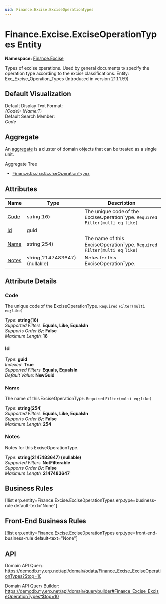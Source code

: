 ```yaml
---
uid: Finance.Excise.ExciseOperationTypes
---
```

# Finance.Excise.ExciseOperationTypes Entity

**Namespace:** [Finance.Excise](Finance.Excise.md)  

Types of excise operations. Used by general documents to specify the operation type according to the excise classifications. Entity: Exc_Excise_Operation_Types (Introduced in version 21.1.1.59)

## Default Visualization
Default Display Text Format:  
_{Code}: {Name:T}_  
Default Search Member:  
_Code_  

## Aggregate
An [aggregate](https://docs.erp.net/tech/advanced/concepts/aggregates.html) is a cluster of domain objects that can be treated as a single unit.  

Aggregate Tree  
* [Finance.Excise.ExciseOperationTypes](Finance.Excise.ExciseOperationTypes.md)  

## Attributes

| Name | Type | Description |
| ---- | ---- | --- |
| [Code](Finance.Excise.ExciseOperationTypes.md#code) | string(16) | The unique code of the ExciseOperationType. `Required` `Filter(multi eq;like)` 
| [Id](Finance.Excise.ExciseOperationTypes.md#id) | guid |  
| [Name](Finance.Excise.ExciseOperationTypes.md#name) | string(254) | The name of this ExciseOperationType. `Required` `Filter(multi eq;like)` 
| [Notes](Finance.Excise.ExciseOperationTypes.md#notes) | string(2147483647) (nullable) | Notes for this ExciseOperationType. 


## Attribute Details

### Code

The unique code of the ExciseOperationType. `Required` `Filter(multi eq;like)`

_Type_: **string(16)**  
_Supported Filters_: **Equals, Like, EqualsIn**  
_Supports Order By_: **False**  
_Maximum Length_: **16**  

### Id

_Type_: **guid**  
_Indexed_: **True**  
_Supported Filters_: **Equals, EqualsIn**  
_Default Value_: **NewGuid**  

### Name

The name of this ExciseOperationType. `Required` `Filter(multi eq;like)`

_Type_: **string(254)**  
_Supported Filters_: **Equals, Like, EqualsIn**  
_Supports Order By_: **False**  
_Maximum Length_: **254**  

### Notes

Notes for this ExciseOperationType.

_Type_: **string(2147483647) (nullable)**  
_Supported Filters_: **NotFilterable**  
_Supports Order By_: **False**  
_Maximum Length_: **2147483647**  



## Business Rules

[!list erp.entity=Finance.Excise.ExciseOperationTypes erp.type=business-rule default-text="None"]

## Front-End Business Rules

[!list erp.entity=Finance.Excise.ExciseOperationTypes erp.type=front-end-business-rule default-text="None"]

## API

Domain API Query:
<https://demodb.my.erp.net/api/domain/odata/Finance_Excise_ExciseOperationTypes?$top=10>

Domain API Query Builder:
<https://demodb.my.erp.net/api/domain/querybuilder#Finance_Excise_ExciseOperationTypes?$top=10>

